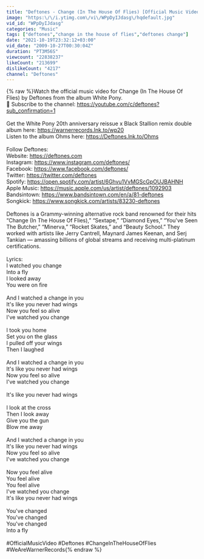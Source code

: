 ```yaml
---
title: "Deftones - Change (In The House Of Flies) [Official Music Video]"
image: "https:\/\/i.ytimg.com\/vi\/WPpDyIJdasg\/hqdefault.jpg"
vid_id: "WPpDyIJdasg"
categories: "Music"
tags: ["deftones","change in the house of flies","deftones change"]
date: "2021-10-19T23:32:12+03:00"
vid_date: "2009-10-27T00:30:04Z"
duration: "PT3M56S"
viewcount: "22838237"
likeCount: "213699"
dislikeCount: "4217"
channel: "Deftones"
---
```

{% raw %}Watch the official music video for Change (In The House Of Flies) by Deftones from the album White Pony.<br />🔔 Subscribe to the channel: <a rel="nofollow" target="blank" href="https://youtube.com/c/deftones?sub_confirmation=1">https://youtube.com/c/deftones?sub_confirmation=1</a><br /><br />Get the White Pony 20th anniversary reissue x Black Stallion remix double album here: <a rel="nofollow" target="blank" href="https://warnerrecords.lnk.to/wp20​">https://warnerrecords.lnk.to/wp20​</a><br />Listen to the album Ohms here: <a rel="nofollow" target="blank" href="https://Deftones.lnk.to/Ohms">https://Deftones.lnk.to/Ohms</a><br /><br />Follow Deftones:<br />Website: <a rel="nofollow" target="blank" href="https://deftones.com">https://deftones.com</a><br />Instagram: <a rel="nofollow" target="blank" href="https://www.instagram.com/deftones/">https://www.instagram.com/deftones/</a>  <br />Facebook: <a rel="nofollow" target="blank" href="https://www.facebook.com/deftones/">https://www.facebook.com/deftones/</a>  <br />Twitter: <a rel="nofollow" target="blank" href="https://twitter.com/deftones">https://twitter.com/deftones</a>  <br />Spotify: <a rel="nofollow" target="blank" href="https://open.spotify.com/artist/6Ghvu1VvMGScGpOUJBAHNH">https://open.spotify.com/artist/6Ghvu1VvMGScGpOUJBAHNH</a>  <br />Apple Music: <a rel="nofollow" target="blank" href="https://music.apple.com/us/artist/deftones/1092903">https://music.apple.com/us/artist/deftones/1092903</a>  <br />Bandsintown: <a rel="nofollow" target="blank" href="https://www.bandsintown.com/en/a/81-deftones">https://www.bandsintown.com/en/a/81-deftones</a>  <br />Songkick: <a rel="nofollow" target="blank" href="https://www.songkick.com/artists/83230-deftones">https://www.songkick.com/artists/83230-deftones</a><br /><br />Deftones is a Grammy-winning alternative rock band renowned for their hits “Change (In The House Of Flies),” “Sextape,” “Diamond Eyes,” “You've Seen The Butcher,” “Minerva,” “Rocket Skates,” and “Beauty School.” They worked with artists like Jerry Cantrell, Maynard James Keenan, and Serj Tankian — amassing billions of global streams and receiving multi-platinum certifications.<br /><br />Lyrics:<br />I watched you change<br />Into a fly<br />I looked away<br />You were on fire<br /><br />And I watched a change in you<br />It's like you never had wings<br />Now you feel so alive<br />I've watched you change<br /><br />I took you home<br />Set you on the glass<br />I pulled off your wings<br />Then I laughed<br /><br />And I watched a change in you<br />It's like you never had wings<br />Now you feel so alive<br />I've watched you change<br /><br />It's like you never had wings<br /><br />I look at the cross<br />Then I look away<br />Give you the gun<br />Blow me away<br /><br />And I watched a change in you<br />It's like you never had wings<br />Now you feel so alive<br />I've watched you change<br /><br />Now you feel alive<br />You feel alive<br />You feel alive<br />I've watched you change<br />It's like you never had wings<br /><br />You've changed<br />You've changed<br />You've changed<br />Into a fly<br /><br />#OfficialMusicVideo #Deftones #ChangeInTheHouseOfFlies #WeAreWarnerRecords{% endraw %}
